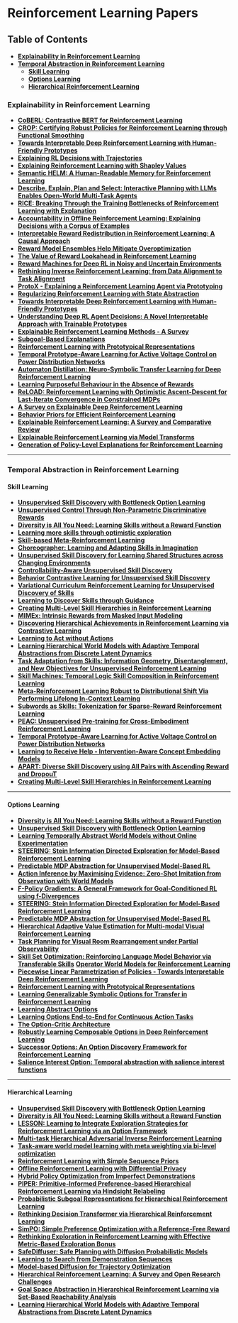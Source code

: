 # **Reinforcement Learning Papers**

## **Table of Contents**
- [**Explainability in Reinforcement Learning**](#explainability-in-reinforcement-learning)
- [**Temporal Abstraction in Reinforcement Learning**](#temporal-abstraction-in-reinforcement-learning)
    - [**Skill Learning**](#skill-learning)
    - [**Options Learning**](#options-learning)
    - [**Hierarchical Reinforcement Learning**](#hierarchical-reinforcement-learning)


### **Explainability in Reinforcement Learning**
- **[CoBERL: Contrastive BERT for Reinforcement Learning](https://arxiv.org/pdf/2107.05431.pdf)**
- **[CROP: Certifying Robust Policies for Reinforcement Learning through Functional Smoothing](https://arxiv.org/pdf/2106.09292.pdf)**
- **[Towards Interpretable Deep Reinforcement Learning with Human-Friendly Prototypes](https://openreview.net/pdf?id=hWwY_Jq0xsN)**
- **[Explaining RL Decisions with Trajectories](https://arxiv.org/pdf/2305.04073)** 
- **[Explaining Reinforcement Learning with Shapley Values](https://arxiv.org/pdf/2306.05810)** 
- **[Semantic HELM: A Human-Readable Memory for Reinforcement Learning](https://arxiv.org/pdf/2306.09312)**
- **[Describe, Explain, Plan and Select: Interactive Planning with LLMs Enables Open-World Multi-Task Agents](https://openreview.net/attachment?id=KtvPdGb31Z&name=pdf)**
- **[RICE: Breaking Through the Training Bottlenecks of Reinforcement Learning with Explanation](https://openreview.net/attachment?id=PKJqsZD5nQ&name=pdf)**
- **[Accountability in Offline Reinforcement Learning: Explaining Decisions with a Corpus of Examples](https://openreview.net/attachment?id=kmbG9iBRIb&name=pdf)**
- **[Interpretable Reward Redistribution in Reinforcement Learning: A Causal Approach](https://arxiv.org/pdf/2305.18427)**
- **[Reward Model Ensembles Help Mitigate Overoptimization](https://openreview.net/attachment?id=dcjtMYkpXx&name=pdf)**
- **[The Value of Reward Lookahead in Reinforcement Learning](https://openreview.net/attachment?id=URyeU8mwz1&name=pdf)**
- **[Reward Machines for Deep RL in Noisy and Uncertain Environments](https://openreview.net/attachment?id=Cc0ckJlJF2&name=pdf)**
- **[Rethinking Inverse Reinforcement Learning: from Data Alignment to Task Alignment](https://openreview.net/attachment?id=VFRyS7Wx08&name=pdf)**
- **[ProtoX - Explaining a Reinforcement Learning Agent via Prototyping](https://arxiv.org/pdf/2211.03162)**  
- **[Regularizing Reinforcement Learning with State Abstraction](https://ieeexplore.ieee.org/document/8594201)**   
- **[Towards Interpretable Deep Reinforcement Learning with Human-Friendly Prototypes](https://openreview.net/pdf?id=hWwY_Jq0xsN)**  
- **[Understanding Deep RL Agent Decisions: A Novel Interpretable Approach with Trainable Prototypes](https://ceur-ws.org/Vol-3518/paper1.pdf)**  
- **[Explainable Reinforcement Learning Methods - A Survey](https://arxiv.org/pdf/2202.08434)**  
- **[Subgoal-Based Explanations](https://arxiv.org/pdf/2201.04204)**  
- **[Reinforcement Learning with Prototypical Representations](https://arxiv.org/pdf/2102.11271)**  
- **[Temporal Prototype-Aware Learning for Active Voltage Control on Power Distribution Networks](https://arxiv.org/pdf/2406.17818)**  
- **[Automaton Distillation: Neuro-Symbolic Transfer Learning for Deep Reinforcement Learning](https://arxiv.org/pdf/2310.19137)**
- **[Learning Purposeful Behaviour in the Absence of Rewards](https://arxiv.org/pdf/1605.07700)**
- **[ReLOAD: Reinforcement Learning with Optimistic Ascent-Descent for Last-Iterate Convergence in Constrained MDPs](https://arxiv.org/pdf/2302.01275)**
- **[A Survey on Explainable Deep Reinforcement Learning](https://arxiv.org/pdf/2502.06869)**
- **[Behavior Priors for Efficient Reinforcement Learning](https://arxiv.org/pdf/2010.14274)**
- **[Explainable Reinforcement Learning: A Survey and Comparative Review](https://dl.acm.org/doi/10.1145/3616864)**
- **[Explainable Reinforcement Learning via Model Transforms](https://arxiv.org/pdf/2209.12006)**
- **[Generation of Policy-Level Explanations for Reinforcement Learning](https://arxiv.org/pdf/1905.12044)**

---

### **Temporal Abstraction in Reinforcement Learning**

#### **Skill Learning**
- **[Unsupervised Skill Discovery with Bottleneck Option Learning](https://arxiv.org/pdf/2106.14305.pdf)**
- **[Unsupervised Control Through Non-Parametric Discriminative Rewards](https://arxiv.org/pdf/1811.11359)**
- **[Diversity is All You Need: Learning Skills without a Reward Function](https://arxiv.org/pdf/1802.06070.pdf)**
- **[Learning more skills through optimistic exploration](https://arxiv.org/pdf/2107.14226.pdf)**
- **[Skill-based Meta-Reinforcement Learning](https://openreview.net/pdf?id=jeLW-Fh9bV)**
- **[Choreographer: Learning and Adapting Skills in Imagination](https://arxiv.org/pdf/2211.13350.pdf)**
- **[Unsupervised Skill Discovery for Learning Shared Structures across Changing Environments](https://openreview.net/pdf?id=stTU9gtFvo)**
- **[Controllability-Aware Unsupervised Skill Discovery](https://arxiv.org/pdf/2302.05103.pdf)**
- **[Behavior Contrastive Learning for Unsupervised Skill Discovery](https://arxiv.org/pdf/2305.04477.pdf)**
- **[Variational Curriculum Reinforcement Learning for Unsupervised Discovery of Skills](https://arxiv.org/pdf/2310.19424)**
- **[Learning to Discover Skills through Guidance](https://arxiv.org/pdf/2310.20178.pdf)**
- **[Creating Multi-Level Skill Hierarchies in Reinforcement Learning](https://arxiv.org/pdf/2306.09980)**
- **[MIMEx: Intrinsic Rewards from Masked Input Modeling](https://arxiv.org/pdf/2305.08932.pdf)**
- **[Discovering Hierarchical Achievements in Reinforcement Learning via Contrastive Learning](https://arxiv.org/pdf/2307.03486)**
- **[Learning to Act without Actions](https://openreview.net/attachment?id=rvUq3cxpDF&name=pdf)**
- **[Learning Hierarchical World Models with Adaptive Temporal Abstractions from Discrete Latent Dynamics](https://openreview.net/attachment?id=TjCDNssXKU&name=pdf)**
- **[Task Adaptation from Skills: Information Geometry, Disentanglement, and New Objectives for Unsupervised Reinforcement Learning](https://openreview.net/attachment?id=zSxpnKh1yS&name=pdf)**
- **[Skill Machines: Temporal Logic Skill Composition in Reinforcement Learning](https://openreview.net/attachment?id=qiduMcw3CU&name=pdf)**
- **[Meta-Reinforcement Learning Robust to Distributional Shift Via Performing Lifelong In-Context Learning](https://openreview.net/attachment?id=laIOUtstMs&name=pdf)**
- **[Subwords as Skills: Tokenization for Sparse-Reward Reinforcement Learning](https://openreview.net/attachment?id=WfpvtH7oC1&name=pdf)**
- **[PEAC: Unsupervised Pre-training for Cross-Embodiment Reinforcement Learning](https://arxiv.org/pdf/2405.14073)**
- **[Temporal Prototype-Aware Learning for Active Voltage Control on Power Distribution Networks](https://arxiv.org/pdf/2406.17818)** 
- **[Learning to Receive Help - Intervention-Aware Concept Embedding Models](https://arxiv.org/pdf/2309.16928)**  
- **[APART: Diverse Skill Discovery using All Pairs with Ascending Reward and DropouT](https://arxiv.org/pdf/2308.12649)**
- **[Creating Multi-Level Skill Hierarchies in Reinforcement Learning](https://arxiv.org/pdf/2306.09980)**

---

#### **Options Learning**
- **[Diversity is All You Need: Learning Skills without a Reward Function](https://arxiv.org/pdf/1802.06070.pdf)**
- **[Unsupervised Skill Discovery with Bottleneck Option Learning](https://arxiv.org/pdf/2106.14305.pdf)**
- **[Learning Temporally Abstract World Models without Online Experimentation](https://openreview.net/pdf?id=YeTYJz7th5)**
- **[STEERING: Stein Information Directed Exploration for Model-Based Reinforcement Learning](https://arxiv.org/pdf/2301.12038.pdf)**
- **[Predictable MDP Abstraction for Unsupervised Model-Based RL](https://arxiv.org/pdf/2302.03921.pdf)**
- **[Action Inference by Maximising Evidence: Zero-Shot Imitation from Observation with World Models](https://arxiv.org/pdf/2312.02019)**  
- **[F-Policy Gradients: A General Framework for Goal-Conditioned RL using f-Divergences](https://arxiv.org/pdf/2310.06794)**  
- **[STEERING: Stein Information Directed Exploration for Model-Based Reinforcement Learning](https://arxiv.org/pdf/2301.12038.pdf)**
- **[Predictable MDP Abstraction for Unsupervised Model-Based RL](https://arxiv.org/pdf/2302.03921.pdf)**
- **[Hierarchical Adaptive Value Estimation for Multi-modal Visual Reinforcement Learning](https://openreview.net/attachment?id=jB4wsc1DQW&name=pdf)**
- **[Task Planning for Visual Room Rearrangement under Partial Observability](https://openreview.net/attachment?id=jJvXNpvOdM&name=pdf)**
- **[Skill Set Optimization: Reinforcing Language Model Behavior via Transferable Skills](https://openreview.net/attachment?id=9laB7ytoMp&name=pdf)**
**[Operator World Models for Reinforcement Learning](https://openreview.net/attachment?id=kbBjVMcJ7G&name=pdf)**
- **[Piecewise Linear Parametrization of Policies - Towards Interpretable Deep Reinforcement Learning](https://openreview.net/pdf?id=hOMVq57Ce0)**  
- **[Reinforcement Learning with Prototypical Representations](https://arxiv.org/pdf/2102.11271)**  
- **[Learning Generalizable Symbolic Options for Transfer in Reinforcement Learning](https://openreview.net/pdf?id=LZjV4rHbzB)**
- **[Learning Abstract Options](https://arxiv.org/pdf/1810.11583)**
- **[Learning Options End-to-End for Continuous Action Tasks](https://arxiv.org/pdf/1712.00004)**
- **[The Option-Critic Architecture](https://arxiv.org/pdf/1609.05140)**  
- **[Robustly Learning Composable Options in Deep Reinforcement Learning](https://www.ijcai.org/proceedings/2021/0298.pdf)**
- **[Successor Options: An Option Discovery Framework for Reinforcement Learning](https://www.ijcai.org/proceedings/2019/0458.pdf)**
- **[Salience Interest Option: Temporal abstraction with salience interest functions](https://dl.acm.org/doi/10.1016/j.neunet.2024.106342)**
---

#### **Hierarchical Learning**
- **[Unsupervised Skill Discovery with Bottleneck Option Learning](https://arxiv.org/pdf/2106.14305.pdf)**
- **[Diversity is All You Need: Learning Skills without a Reward Function](https://arxiv.org/pdf/1802.06070.pdf)**
- **[LESSON: Learning to Integrate Exploration Strategies for Reinforcement Learning via an Option Framework](https://arxiv.org/pdf/2310.03342)**
- **[Multi-task Hierarchical Adversarial Inverse Reinforcement Learning](https://arxiv.org/pdf/2305.12633)**
- **[Task-aware world model learning with meta weighting via bi-level optimization](https://openreview.net/attachment?id=IN3hQx1BrC&name=pdf)**  
- **[Reinforcement Learning with Simple Sequence Priors](https://openreview.net/attachment?id=qxF8Pge6vM&name=pdf)**  
- **[Offline Reinforcement Learning with Differential Privacy](https://openreview.net/attachment?id=YVMc3KiWBQ&name=pdf)**  
- **[Hybrid Policy Optimization from Imperfect Demonstrations](https://openreview.net/pdf?id=LftAvFt54C)**
- **[PIPER: Primitive-Informed Preference-based Hierarchical Reinforcement Learning via Hindsight Relabeling](https://openreview.net/attachment?id=l6Hef6FVd0&name=pdf)**
- **[Probabilistic Subgoal Representations for Hierarchical Reinforcement Learning](https://openreview.net/attachment?id=b6AwZauZPV&name=pdf)**
- **[Rethinking Decision Transformer via Hierarchical Reinforcement Learning](https://openreview.net/attachment?id=WsM4TVsZpJ&name=pdf)**
- **[SimPO: Simple Preference Optimization with a Reference-Free Reward](https://openreview.net/attachment?id=3Tzcot1LKb&name=pdf)**
- **[Rethinking Exploration in Reinforcement Learning with Effective Metric-Based Exploration Bonus](https://openreview.net/attachment?id=QpKWFLtZKi&name=pdf)**
- **[SafeDiffuser: Safe Planning with Diffusion Probabilistic Models](https://openreview.net/attachment?id=ig2wk7kK9J&name=pdf)**
- **[Learning to Search from Demonstration Sequences](https://openreview.net/pdf?id=v593OaNePQ)**  
- **[Model-based Diffusion for Trajectory Optimization](https://arxiv.org/pdf/2407.01573)**  
- **[Hierarchical Reinforcement Learning: A Survey and Open Research Challenges](https://dl.acm.org/doi/abs/10.1145/3453160)**
- **[Goal Space Abstraction in Hierarchical Reinforcement Learning via Set-Based Reachability Analysis](https://arxiv.org/pdf/2309.07168)**
- **[Learning Hierarchical World Models with Adaptive Temporal Abstractions from Discrete Latent Dynamics](https://openreview.net/attachment?id=TjCDNssXKU&name=pdf)**